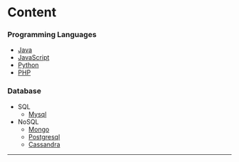 # Content

### Programming Languages
  * [Java](https://srimuthurajesh.github.io/Tech-Notes/Java)
  * [JavaScript](https://srimuthurajesh.github.io/Tech-Notes/Java%20script)
  * [Python](https://srimuthurajesh.github.io/Tech-Notes/Python)
  * [PHP](https://srimuthurajesh.github.io/Tech-Notes/PHP)

### Database
  * SQL
      * [Mysql](https://srimuthurajesh.github.io/Tech-Notes/SQL/mysql.html)
  * NoSQL
      * [Mongo](https://srimuthurajesh.github.io/Tech-Notes/NoSql/Mongo.html)
      * [Postgresql](https://srimuthurajesh.github.io/Tech-Notes/NoSql/Mongo.html)
      * [Cassandra](https://srimuthurajesh.github.io/Tech-Notes/NoSql/Cassandra.html)


----
